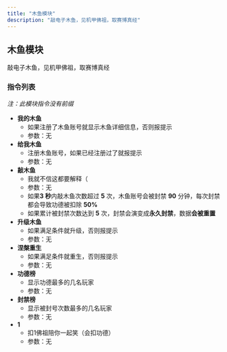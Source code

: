 ```yaml
---
title: "木鱼模块"
description: "敲电子木鱼，见机甲佛祖，取赛博真经"
---
```


## 木鱼模块

敲电子木鱼，见机甲佛祖，取赛博真经

### 指令列表

*注：此模块指令没有前缀*

- **我的木鱼**
    - 如果注册了木鱼账号就显示木鱼详细信息，否则报提示
    - 参数：无
- **给我木鱼**
    - 注册木鱼账号，如果已经注册过了就报提示
    - 参数：无
- **敲木鱼**
    - 我就不信这都要解释（
    - 参数：无
    - 如果**3 秒**内敲木鱼次数超过 **5** 次，木鱼账号会被封禁 **90** 分钟，每次封禁都会导致功德被扣除 **50%**
    - 如果累计被封禁次数达到 **5** 次，封禁会演变成**永久封禁**，数据**会被重置**
- **升级木鱼**
    - 如果满足条件就升级，否则报提示
    - 参数：无
- **涅槃重生**
    - 如果满足条件就重生，否则报提示
    - 参数：无
- **功德榜**
    -  显示功德最多的几名玩家
    - 参数：无
- **封禁榜**
    -  显示被封号次数最多的几名玩家
    - 参数：无
- **1**
    - 扣1佛祖陪你一起笑（会扣功德）
    - 参数：无